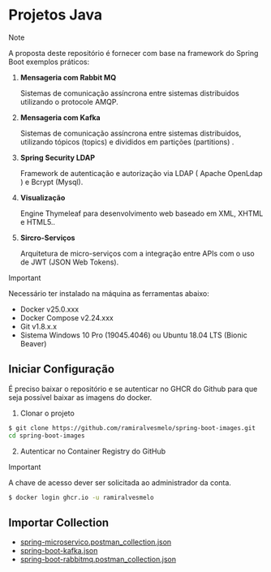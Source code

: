 # Projetos Java

> [!NOTE]
> A proposta deste repositório é fornecer com base na framework do Spring Boot exemplos práticos:

1. **Mensageria com Rabbit MQ**

    Sistemas de comunicação assíncrona entre sistemas distribuidos utilizando o protocole AMQP.

2. **Mensageria com Kafka**

    Sistemas de comunicação assíncrona entre sistemas distribuidos, utilizando tópicos (topics) e divididos em partições (partitions) .

3. **Spring Security LDAP**

    Framework de autenticação e autorização via LDAP ( Apache OpenLdap ) e Bcrypt (Mysql).

4. **Visualização**

    Engine Thymeleaf para desenvolvimento web baseado em XML, XHTML e HTML5..

5. **Sircro-Serviços**

    Arquitetura de micro-serviços com a integração entre APIs com o uso de JWT (JSON Web Tokens).

> [!IMPORTANT]
> Necessário ter instalado na máquina as ferramentas abaixo:

- Docker v25.0.xxx
- Docker Compose v2.24.xxx
- Git v1.8.x.x
- Sistema Windows 10 Pro (19045.4046) ou Ubuntu 18.04 LTS (Bionic Beaver)

## Iniciar Configuração

É preciso baixar o repositório e se autenticar no GHCR do Github para que seja possível baixar as imagens do docker.

1. Clonar o projeto

```sh
$ git clone https://github.com/ramiralvesmelo/spring-boot-images.git
cd spring-boot-images
```

2. Autenticar no Container Registry do GitHub

> [!IMPORTANT]
> A chave de acesso dever ser solicitada ao administrador da conta.

```sh
$ docker login ghcr.io -u ramiralvesmelo 
```

## Importar Collection 

- <a href="spring-microservico/spring-microservico.postman_collection.json">spring-microservico.postman_collection.json</a>
- <a href="spring-boot-kafka/spring-boot-kafka.postman_collection.json">spring-boot-kafka.json</a>
- <a href="spring-boot-rabbitmq/spring-boot-rabbitmq.postman_collection.json">spring-boot-rabbitmq.postman_collection.json</a>



